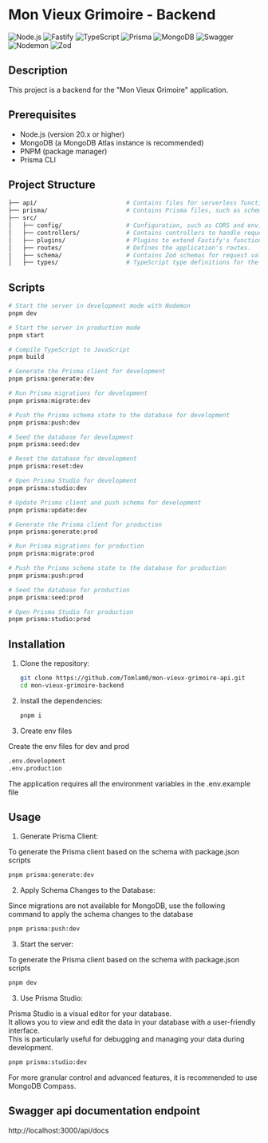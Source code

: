 # Mon Vieux Grimoire - Backend

![Node.js](https://img.shields.io/badge/Node.js-%20-339933?style=for-the-badge&logo=node.js)
![Fastify](https://img.shields.io/badge/Fastify-%20-black?style=for-the-badge&logo=fastify)
![TypeScript](https://img.shields.io/badge/TypeScript-%20-blue?style=for-the-badge&logo=typescript)
![Prisma](https://img.shields.io/badge/Prisma-%20-3DDC84?style=for-the-badge&logo=prisma)
![MongoDB](https://img.shields.io/badge/MongoDB-%20-green?style=for-the-badge&logo=mongodb)
![Swagger](https://img.shields.io/badge/Swagger-%20-85EA2D?style=for-the-badge&logo=swagger)
![Nodemon](https://img.shields.io/badge/Nodemon-%20-76D04B?style=for-the-badge&logo=nodemon)
![Zod](https://img.shields.io/badge/Zod-%20-black?style=for-the-badge&logo=zod)

## Description

This project is a backend for the "Mon Vieux Grimoire" application.

## Prerequisites

- Node.js (version 20.x or higher)
- MongoDB (a MongoDB Atlas instance is recommended)
- PNPM (package manager)
- Prisma CLI

## Project Structure

```bash
├── api/                         # Contains files for serverless functions for connecting to Vercel.
├── prisma/                      # Contains Prisma files, such as schemas and seed scripts.
├── src/
│   ├── config/                  # Configuration, such as CORS and environment variables.
│   ├── controllers/             # Contains controllers to handle requests and business logic.
│   ├── plugins/                 # Plugins to extend Fastify's functionality.
│   ├── routes/                  # Defines the application's routes.
│   ├── schema/                  # Contains Zod schemas for request validation and typing.
│   ├── types/                   # TypeScript type definitions for the application.
```

## Scripts

```bash
# Start the server in development mode with Nodemon
pnpm dev

# Start the server in production mode
pnpm start

# Compile TypeScript to JavaScript
pnpm build

# Generate the Prisma client for development
pnpm prisma:generate:dev

# Run Prisma migrations for development
pnpm prisma:migrate:dev

# Push the Prisma schema state to the database for development
pnpm prisma:push:dev

# Seed the database for development
pnpm prisma:seed:dev

# Reset the database for development
pnpm prisma:reset:dev

# Open Prisma Studio for development
pnpm prisma:studio:dev

# Update Prisma client and push schema for development
pnpm prisma:update:dev

# Generate the Prisma client for production
pnpm prisma:generate:prod

# Run Prisma migrations for production
pnpm prisma:migrate:prod

# Push the Prisma schema state to the database for production
pnpm prisma:push:prod

# Seed the database for production
pnpm prisma:seed:prod

# Open Prisma Studio for production
pnpm prisma:studio:prod
```

## Installation

1. Clone the repository:

   ```bash
   git clone https://github.com/Tomlam0/mon-vieux-grimoire-api.git
   cd mon-vieux-grimoire-backend
   ```

2. Install the dependencies:

   ```bash
   pnpm i
   ```

3. Create env files

Create the env files for dev and prod

```bash
.env.development
.env.production
```

The application requires all the environment variables in the .env.example file

## Usage

1. Generate Prisma Client:

To generate the Prisma client based on the schema with package.json scripts

```bash
pnpm prisma:generate:dev
```

2. Apply Schema Changes to the Database:

Since migrations are not available for MongoDB, use the following command to apply the schema changes to the database

```bash
pnpm prisma:push:dev
```

3. Start the server:

To generate the Prisma client based on the schema with package.json scripts

```bash
pnpm dev
```

3. Use Prisma Studio:

Prisma Studio is a visual editor for your database.  
It allows you to view and edit the data in your database with a user-friendly interface.  
This is particularly useful for debugging and managing your data during development.

```bash
pnpm prisma:studio:dev
```

For more granular control and advanced features, it is recommended to use MongoDB Compass.

## Swagger api documentation endpoint

http://localhost:3000/api/docs
